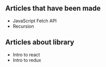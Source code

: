 ## Articles that have been made
* JavaScript Fetch API 
* Recursion

## Articles about library 
* Intro to react
* Intro to redux